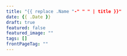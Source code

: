 ```yaml
---
title: "{{ replace .Name "-" " " | title }}"
date: {{ .Date }}
draft: true
featured: false
featured_image: ""
tags: []
frontPageTag: ""
---
```

